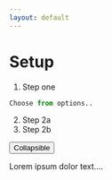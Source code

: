 ```yaml
---
layout: default
---
```

Setup
==================
1.  Step one  

~~~ python
Choose from options..
~~~

2.  Step 2a
2.  Step 2b

<button data-toggle="collapse" data-target="#demo">Collapsible</button>

<div id="demo" class="collapse">
Lorem ipsum dolor text....
</div>
